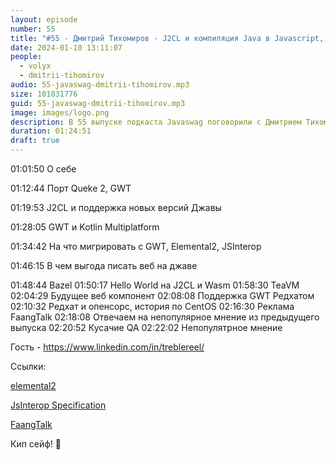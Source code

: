 ```yaml
---
layout: episode
number: 55
title: "#55 - Дмитрий Тихомиров - J2CL и компиляция Java в Javascript, GWT и опенсорс в Редхат"
date: 2024-01-10 13:11:07
people:
  - volyx
  - dmitrii-tihomirov
audio: 55-javaswag-dmitrii-tihomirov.mp3
size: 101831776 
guid: 55-javaswag-dmitrii-tihomirov.mp3
image: images/logo.png
description: В 55 выпуске подкаста Javaswag поговорили с Дмитрием Тихомировым о компиляции Java в Javascript, GWT, J2CL и опенсорсе в Редхат
duration: 01:24:51
draft: true
---
```


01:01:50 О себе

01:12:44 Порт Queke 2, GWT

01:19:53 J2CL и поддержка новых версий Джавы

01:28:05 GWT и Kotlin Multiplatform

01:34:42 На что мигрировать с GWT, Elemental2, JSInterop

01:46:15 В чем выгода писать веб на джаве

01:48:44 Bazel
01:50:17 Hello World на J2CL и  Wasm
01:58:30 TeaVM
02:04:29 Будущее веб компонент
02:08:08 Поддержка GWT Редхатом
02:10:32 Редхат и опенсорс, история по CentOS
02:16:30 Реклама FaangTalk
02:18:08 Отвечаем на непопулярное мнение из предыдущего выпуска
02:20:52 Кусачие QA
02:22:02 Непопулятрное мнение

Гость - https://www.linkedin.com/in/treblereel/

Ссылки:

[elemental2](https://github.com/google/elemental2)

[JsInterop Specification](https://docs.google.com/document/d/10fmlEYIHcyead_4R1S5wKGs1t2I7Fnp_PaNaa7XTEk0/edit#heading=h.o7amqk9edhb9)

[FaangTalk](https://www.youtube.com/@faangtalk)

Кип сейф! 🖖
